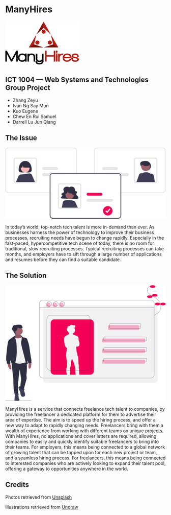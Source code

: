 # ManyHires

![LOGO](images/manyhires.png)

## ICT 1004 — Web Systems and Technologies Group Project
- Zhang Zeyu
- Ivan Ng Say Mun
- Kuo Eugene
- Chew En Rui Samuel
- Darrell Lu Jun Qiang

## The Issue

![Hiring](images/undraw_Hire.svg)

In today’s world, top-notch tech talent is more in-demand than ever. As businesses harness the power of technology to improve their business processes, recruiting needs have begun to change rapidly. Especially in the fast-paced, hypercompetitive tech scene of today, there is no room for traditional, slow recruiting processes. Typical recruiting processes can take months, and employers have to sift through a large number of applications and resumes before they can find a suitable candidate. 

## The Solution

![Hiring](images/undraw_profile.svg)

ManyHires is a service that connects freelance tech talent to companies, by providing the freelancer a dedicated platform for them to advertise their area of expertise. The aim is to speed up the hiring process, and offer a new way to adapt to rapidly changing needs. Freelancers bring with them a wealth of experience from working with different teams on unique projects. With ManyHires, no applications and cover letters are required, allowing companies to easily and quickly identify suitable freelancers to bring into their teams. 
For employers, this means being connected to a global network of growing talent that can be tapped upon for each new project or team, and a seamless hiring process.
For freelancers, this means being connected to interested companies who are actively looking to expand their talent pool, offering a gateway to opportunities anywhere in the world.

## Credits
Photos retrieved from [Unsplash](https://unsplash.com/)

Illustrations retrieved from [Undraw](https://undraw.co/)
